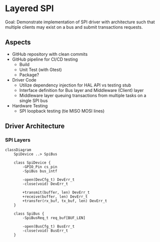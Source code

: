 # Layered SPI 

Goal: Demonstrate implementation of SPI driver with architecture such that multiple clients may exist on a bus and submit transactions requests. 

## Aspects

* GitHub repository with clean commits
* GitHub pipeline for CI/CD testing
    * Build
    * Unit Test (with Gtest) 
    * Package? 
* Driver Code
    * Utilize dependency injection for HAL API vs testing stub
    * Interface definition for Bus layer and Middleware (Client) layer
    * Middleware layer queuing transactions from multiple tasks on a single SPI bus
* Hardware Testing
    * SPI loopback testing (tie MISO MOSI lines)

## Driver Architecture

### SPI Layers

```mermaid
classDiagram
    SpiDevice ..> SpiBus

    class SpiDevice {
        -GPIO_Pin cs_pin
        -SpiBus bus_intf

        -open(DevCfg_t) DevErr_t
        -close(void) DevErr_t

        +transmit(buffer, len) DevErr_t
        +receive(buffer, len) DevErr_t
        +transfer(rx_buf, tx_buf, len) DevErr_t
    }

    class SpiBus {
        -SpiBusReq_t req_buf[BUF_LEN]

        -open(BusCfg_t) BusErr_t
        -close(void) BusErr_t
    }
```
